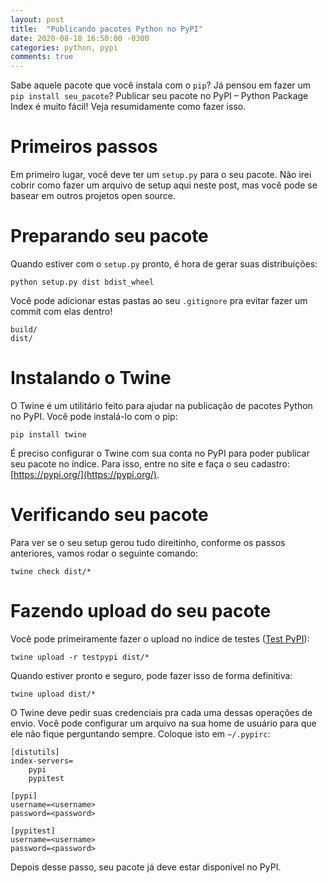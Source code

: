 ```yaml
---
layout: post
title:  "Publicando pacotes Python no PyPI"
date: 2020-08-18 16:50:00 -0300
categories: python, pypi
comments: true
---
```

Sabe aquele pacote que você instala com o `pip`?
Já pensou em fazer um `pip install seu_pacote`?
Publicar seu pacote no PyPI – Python Package Index é muito fácil!
Veja resumidamente como fazer isso.

# Primeiros passos

Em primeiro lugar, você deve ter um `setup.py` para o seu pacote.
Não irei cobrir como fazer um arquivo de setup aqui neste post,
mas você pode se basear em outros projetos open source.

# Preparando seu pacote

Quando estiver com o `setup.py` pronto,
é hora de gerar suas distribuições:

```shell
python setup.py dist bdist_wheel
```

Você pode adicionar estas pastas ao seu `.gitignore` pra evitar fazer um commit com elas dentro!

```gitignore
build/
dist/
```

# Instalando o Twine

O Twine é um utilitário feito para ajudar na publicação de pacotes Python no PyPI.
Você pode instalá-lo com o pip:

```shell
pip install twine
```

É preciso configurar o Twine com sua conta no PyPI para poder publicar seu pacote no índice.
Para isso, entre no site e faça o seu cadastro: [https://pypi.org/](https://pypi.org/).

# Verificando seu pacote

Para ver se o seu setup gerou tudo direitinho,
conforme os passos anteriores,
vamos rodar o seguinte comando:

```shell
twine check dist/*
```

# Fazendo upload do seu pacote

Você pode primeiramente fazer o upload no índice de testes ([Test PyPI](https://packaging.python.org/guides/using-testpypi/)):

```shell
twine upload -r testpypi dist/*
```

Quando estiver pronto e seguro, pode fazer isso de forma definitiva:

```shell
twine upload dist/*
```

O Twine deve pedir suas credenciais pra cada uma dessas operações de envio.
Você pode configurar um arquivo na sua home de usuário para que ele não fique perguntando sempre. Coloque isto em `~/.pypirc`:

```
[distutils]
index-servers=
    pypi
    pypitest

[pypi]
username=<username>
password=<password>

[pypitest]
username=<username>
password=<password>
```

Depois desse passo, seu pacote já deve estar disponível no PyPI.
